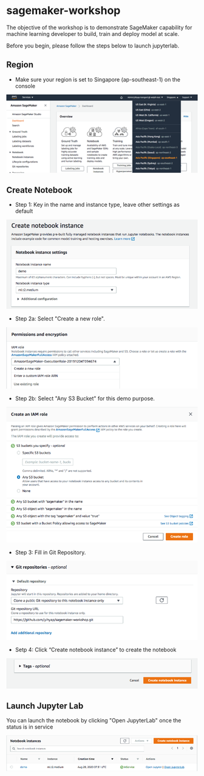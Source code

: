 # sagemaker-workshop

The objective of the workshop is to demonstrate SageMaker capability for machine learning developer to build, train and deploy model at scale.

Before you begin, please follow the steps below to launch jupyterlab.

## Region

- Make sure your region is set to Singapore (ap-southeast-1) on the console

![image](images/region.png)

## Create Notebook

- Step 1: Key in the name and instance type, leave other settings as default

![image](images/create-notebook.png)

- Step 2a: Select "Create a new role".

![image](images/new-role.png)

- Step 2b: Select "Any S3 Bucket" for this demo purpose.

![image](images/create-role.png)

- Step 3: Fill in Git Repository.

<img src="images/git-repo.png"/>

- Setp 4: Click “Create notebook instance” to create the notebook

<img src="images/click-create-notebook.png"/>

## Launch Jupyter Lab

You can launch the notebook by clicking "Open JupyterLab" once the status is in service

![image](images/launch-jupyterlab.png)
